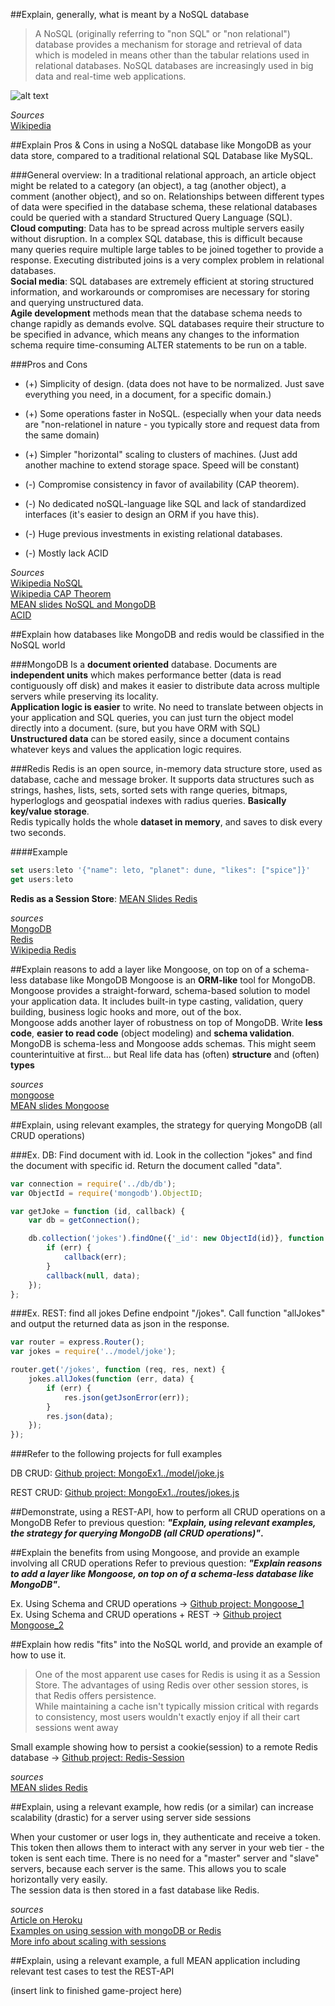 ##Explain, generally, what is meant by a NoSQL database
>A NoSQL (originally referring to "non SQL" or "non relational") database provides a mechanism for storage and retrieval of data which is modeled in means other 
>than the tabular relations used in relational databases. NoSQL databases are increasingly used in big data and real-time web applications.

![alt text](http://dataconomy.com/wp-content/uploads/2014/07/SQL-vs.-NoSQL.png "SQL vs noSQL")

*Sources* <br>
[Wikipedia](https://en.wikipedia.org/wiki/NoSQL)

##Explain Pros & Cons in using a NoSQL database like MongoDB as your data store, compared to a traditional relational SQL Database like MySQL.

###General overview: 
In a traditional relational approach, an article object might be related to a category (an object), a tag (another object), a comment (another object), and so on. 
Relationships between different types of data were specified in the database schema, these relational databases could be queried with a standard Structured Query Language (SQL). <br>
**Cloud computing**: Data has to be spread across multiple servers easily without disruption. In a complex SQL database, this is difficult because many queries require multiple large tables to be joined together to provide a response. 
Executing distributed joins is a very complex problem in relational databases.<br>
**Social media**: SQL databases are extremely efficient at storing structured information, and workarounds or compromises are necessary for storing and querying unstructured data.<br>
**Agile development** methods mean that the database schema needs to change rapidly as demands evolve. SQL databases require their structure to be specified in advance, which means any changes to the information schema require time-consuming ALTER statements to be run on a table.

###Pros and Cons

- (+) Simplicity of design. (data does not have to be normalized. Just save everything you need, in a document, for a specific domain.)
- (+) Some operations faster in NoSQL. (especially when your data needs are "non-relationel in nature - you typically store and request data from the same domain)
- (+) Simpler "horizontal" scaling to clusters of machines. (Just add another machine to extend storage space. Speed will be constant)

- (-) Compromise consistency in favor of availability (CAP theorem).
- (-) No dedicated noSQL-language like SQL and lack of standardized interfaces (it's easier to design an ORM if you have this).
- (-) Huge previous investments in existing relational databases.
- (-) Mostly lack ACID

*Sources* <br>
[Wikipedia NoSQL](https://en.wikipedia.org/wiki/NoSQL) <br>
[Wikipedia CAP Theorem](https://en.wikipedia.org/wiki/CAP_theorem) <br>
[MEAN slides NoSQL and MongoDB](http://js2016.azurewebsites.net/mongoDB/mongo.html#7) <br>
[ACID](https://en.wikipedia.org/wiki/ACID) <br>

##Explain how databases like MongoDB and redis would be classified in the NoSQL world 

###MongoDB
Is a **document oriented** database. Documents are **independent units** which makes performance better (data is read contiguously off disk) and makes it easier to distribute data across multiple servers while preserving its locality. <br>
**Application logic is easier** to write. No need to translate between objects in your application and SQL queries, you can just turn the object model directly into a document. 
(sure, but you have ORM with SQL) <br>
**Unstructured data** can be stored easily, since a document contains whatever keys and values the application logic requires. <br>

###Redis
Redis is an open source, in-memory data structure store, used as database, cache and message broker. It supports data structures such as strings, hashes, lists, sets, sorted sets with range queries, bitmaps, hyperloglogs and geospatial indexes with radius queries. **Basically key/value storage**.<br>
Redis typically holds the whole **dataset in memory**, and saves to disk every two seconds.

####Example
```javascript
set users:leto '{"name": leto, "planet": dune, "likes": ["spice"]}'
get users:leto
```

**Redis as a Session Store**: [MEAN Slides Redis](http://js2016.azurewebsites.net/redis/redis.html#24)

*sources* <br>
[MongoDB](https://www.mongodb.com/document-databases) <br>
[Redis](http://redis.io/topics/introduction) <br>
[Wikipedia Redis](https://en.wikipedia.org/wiki/Redis)<br>

##Explain reasons to add a layer like Mongoose, on top on of a schema-less database like MongoDB
Mongoose is an **ORM-like** tool for MongoDB. Mongoose provides a straight-forward, schema-based solution to model your application data. It includes built-in type casting, validation, query building, business logic hooks and more, out of the box.<br>
Mongoose adds another layer of robustness on top of MongoDB. Write **less code**, **easier to read code** (object modeling) and **schema validation**. <br>
MongoDB is schema-less and Mongoose adds schemas. This might seem counterintuitive at first... but Real life data has (often) **structure** and (often) **types**<br>

*sources* <br>
[mongoose](http://mongoosejs.com/) <br>
[MEAN slides Mongoose](http://js2016.azurewebsites.net/mongoose/mongoose.html#3)

##Explain, using relevant examples, the strategy for querying MongoDB (all CRUD operations) 

###Ex. DB: Find document with id. 
Look in the collection "jokes" and find the document with specific id. Return the document called "data". <br>
```javascript
var connection = require('../db/db');
var ObjectId = require('mongodb').ObjectID;

var getJoke = function (id, callback) {
    var db = getConnection();

    db.collection('jokes').findOne({'_id': new ObjectId(id)}, function (err, data) {
        if (err) {
            callback(err);
        }
        callback(null, data);
    });
};
```

###Ex. REST: find all jokes
Define endpoint "/jokes". Call function "allJokes" and output the returned data as json in the response.

```javascript
var router = express.Router();
var jokes = require('../model/joke');

router.get('/jokes', function (req, res, next) {
    jokes.allJokes(function (err, data) {
        if (err) {
            res.json(getJsonError(err));
        }
        res.json(data);
    });
});
```

###Refer to the following projects for full examples

DB CRUD: [Github project: MongoEx1../model/joke.js](https://github.com/hardboilr/MongoEx1/blob/master/model/joke.js) <br>

REST CRUD: [Github project: MongoEx1../routes/jokes.js](https://github.com/hardboilr/MongoEx1/blob/master/routes/jokes.js)


##Demonstrate, using a REST-API, how to perform all CRUD operations on a MongoDB
Refer to previous question: ***"Explain, using relevant examples, the strategy for querying MongoDB (all CRUD operations)"*.**
 
##Explain the benefits from using Mongoose, and provide an example involving all CRUD operations
Refer to previous question: ***"Explain reasons to add a layer like Mongoose, on top on of a schema-less database like MongoDB"*.**

Ex. Using Schema and CRUD operations -> [Github project: Mongoose_1](https://github.com/hardboilr/Mongoose_1) <br>
Ex. Using Schema and CRUD operations + REST -> [Github project Mongoose_2](https://github.com/hardboilr/Mongoose_2)
 
##Explain how redis "fits" into the NoSQL world, and provide an example of how to use it. 

>One of the most apparent use cases for Redis is using it as a Session Store. The advantages of using Redis over other session stores, is that Redis offers persistence. <br> While maintaining a cache isn't typically mission critical with regards to consistency, most users wouldn't exactly enjoy if all their cart sessions went away

Small example showing how to persist a cookie(session) to a remote Redis database ->
[Github project: Redis-Session](https://github.com/hardboilr/RedisSession)

*sources* <br>
[MEAN slides Redis](http://js2016.azurewebsites.net/redis/redis.html#24)

##Explain, using a relevant example, how redis (or a similar) can increase scalability (drastic) for a server using server side sessions

When your customer or user logs in, they authenticate and receive a token. This token then allows them to interact with any server in your web tier - the token is sent each time. There is no need for a "master" server and "slave" servers, because each server is the same. This allows you to scale horizontally very easily. <br>
The session data is then stored in a fast database like Redis.

*sources*<br>
[Article on Heroku](https://devcenter.heroku.com/articles/node-sessions)<br>
[Examples on using session with mongoDB or Redis](http://expressjs-book.com/forums/topic/express-js-sessions-a-detailed-tutorial/)<br>
[More info about scaling with sessions](https://developer.rackspace.com/blog/scaling-horizontally-handling-sessions-on-the-open-cloud/)
 
##Explain, using a relevant example, a full MEAN application including relevant test cases to test the REST-API 

(insert link to finished game-project here) 